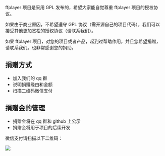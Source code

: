 ffplayer 项目是采用 GPL 发布的，希望大家能自觉尊重 ffplayer 项目的授权协议。

如果由于商业原因，不希望遵守 GPL 协议（需开源自己的项目代码），我们可以接受其他更加宽松的授权协议（请联系我们）。

如果 ffplayer 项目，对您的项目或者产品，起到过帮助作用，并且您希望捐赠，请联系我们。也非常感谢您的捐助。

## 捐赠方式
* 加入我们的 qq 群
* 说明捐赠缘由和金额
* 扫描二维码微信支付

## 捐赠金的管理
* 捐赠金将在 qq 群和 github 上公示
* 捐赠金将用于项目的后续开发

微信支付请扫描以下二维码：

![](https://github.com/rockcarry/ffplayer/blob/master/ck.png)

